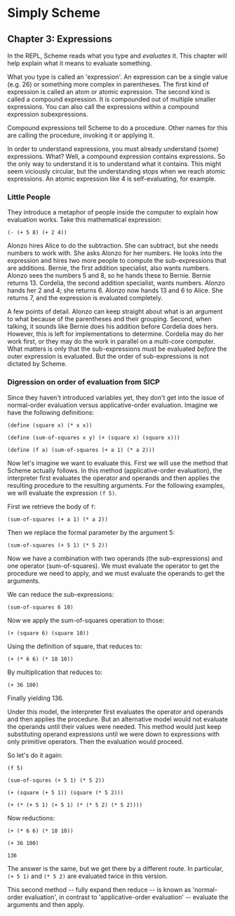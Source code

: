 # Simply Scheme

## Chapter 3: Expressions

In the REPL, Scheme reads what you type and *evaluates* it. This chapter
will help explain what it means to evaluate something.

What you type is called an 'expression'. An expression can be a single
value (e.g. 26) or something more complex in parentheses. The first kind of
expression is called an atom or atomic expression. The second kind is
called a compound expression. It is compounded out of multiple smaller
expressions. You can also call the expressions within a compound expression
subexpressions.

Compound expressions tell Scheme to do a procedure. Other names for this
are calling the procedure, invoking it or applying it.

In order to understand expressions, you must already understand (some)
expressions. What? Well, a compound expression contains expressions. So the
only way to understand it is to understand what it contains. This might
seem viciously circular, but the understanding stops when we reach atomic
expressions. An atomic expression like 4 is self-evaluating, for example.

### Little People

They introduce a metaphor of people inside the computer to explain how
evaluation works. Take this mathematical expression:

    (- (+ 5 8) (+ 2 4))

Alonzo hires Alice to do the subtraction. She can subtract, but she needs
numbers to work with. She asks Alonzo for her numbers. He looks into the
expression and hires two more people to compute the sub-expressions that
are additions. Bernie, the first addition specialist, also wants numbers.
Alonzo sees the numbers 5 and 8, so he hands these to Bernie. Bernie
returns 13. Cordelia, the second addition specialist, wants numbers. Alonzo
hands her 2 and 4; she returns 6. Alonzo now hands 13 and 6 to Alice. She
returns 7, and the expression is evaluated completely.

A few points of detail. Alonzo can keep straight about what is an argument
to what because of the parentheses and their grouping. Second, when
talking, it sounds like Bernie does his addition before Cordelia does hers.
However, this is left for implementations to determine. Cordelia may do her
work first, or they may do the work in parallel on a multi-core computer.
What matters is only that the sub-expressions must be evaluated *before*
the outer expression is evaluated. But the order of sub-expressions is not
dictated by Scheme.

### Digression on order of evaluation from SICP

Since they haven't introduced variables yet, they don't get into the issue
of normal-order evaluation versus applicative-order evaluation. Imagine we
have the following definitions:

    (define (square x) (* x x))

    (define (sum-of-squares x y) (+ (square x) (square x)))

    (define (f a) (sum-of-squares (+ a 1) (* a 2)))

Now let's imagine we want to evaluate this. First we will use the method
that Scheme actually follows. In this method (applicative-order evaluation),
the interpreter first evaluates the operator and operands and then applies
the resulting procedure to the resulting arguments. For the following
examples, we will evaluate the expression `(f 5)`.

First we retrieve the body of `f`:

    (sum-of-squares (+ a 1) (* a 2))

Then we replace the formal parameter by the argument 5:

    (sum-of-squares (+ 5 1) (* 5 2))

Now we have a combination with two operands (the sub-expressions) and one
operator (sum-of-squares). We must evaluate the operator to get the
procedure we need to apply, and we must evaluate the operands to get the
arguments.

We can reduce the sub-expressions:

    (sum-of-squares 6 10)

Now we apply the sum-of-squares operation to those:

    (+ (square 6) (square 10))

Using the definition of square, that reduces to:

    (+ (* 6 6) (* 10 10))

By multiplication that reduces to:

    (+ 36 100)

Finally yielding 136.

Under this model, the interpreter first evaluates the operator and operands
and then applies the procedure. But an alternative model would not evaluate
the operands until their values were needed. This method would just keep
substituting operand expressions until we were down to expressions with
only primitive operators. Then the evaluation would proceed.

So let's do it again:

    (f 5)

    (sum-of-squres (+ 5 1) (* 5 2))

    (+ (square (+ 5 1)) (square (* 5 2)))

    (+ (* (+ 5 1) (+ 5 1) (* (* 5 2) (* 5 2))))

Now reductions:

    (+ (* 6 6) (* 10 10))

    (+ 36 100)

    136

The answer is the same, but we get there by a different route. In
particular, `(+ 5 1)` and `(* 5 2)` are evaluated twice in this version.

This second method -- fully expand then reduce -- is known as 'normal-order
evaluation', in contrast to 'applicative-order evaluation' -- evaluate the
arguments and then apply.
